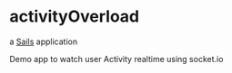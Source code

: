# activityOverload

a [Sails](http://sailsjs.org) application

Demo app to watch user Activity realtime using socket.io 